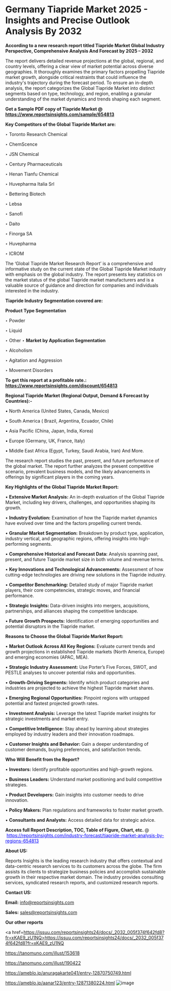 # Germany Tiapride Market 2025 - Insights and Precise Outlook Analysis By 2032

<strong>According to a new research report titled Tiapride Market Global Industry Perspective, Comprehensive Analysis And Forecast by 2025 – 2032</strong>

The report delivers detailed revenue projections at the global, regional, and country levels, offering a clear view of market potential across diverse geographies. It thoroughly examines the primary factors propelling Tiapride market growth, alongside critical restraints that could influence the industry's trajectory during the forecast period. To ensure an in-depth analysis, the report categorizes the Global Tiapride Market into distinct segments based on type, technology, and region, enabling a granular understanding of the market dynamics and trends shaping each segment.

<strong>Get a Sample PDF copy of Tiapride Market </strong><strong>@<a href=https://www.reportsinsights.com/sample/654813 style=color:#0000ff;> https://www.reportsinsights.com/sample/654813</a></strong></font>

<strong>Key Competitors of the Global Tiapride Market are:</strong>

‣ Toronto Research Chemical

‣ ChemScence

‣ JSN Chemical

‣ Century Pharmaceuticals

‣ Henan Tianfu Chemical

‣ Huvepharma Italia Srl

‣ Bettering Biotech

‣ Lebsa

‣ Sanofi

‣ Daito

‣ Finorga SA

‣ Huvepharma

‣ ICROM

The ‘Global Tiapride Market Research Report’ is a comprehensive and informative study on the current state of the Global Tiapride Market industry with emphasis on the global industry. The report presents key statistics on the market status of the global Tiapride market manufacturers and is a valuable source of guidance and direction for companies and individuals interested in the industry.

<strong>Tiapride Industry Segmentation covered are:</strong>

<strong>Product Type Segmentation</strong>

‣ Powder

‣ Liquid

‣ Other
‣ 
<strong>Market by Application Segmentation</strong>

‣ Alcoholism

‣ Agitation and Aggression

‣ Movement Disorders

<strong>To get this report at a profitable rate.: <a href=https://www.reportsinsights.com/discount/654813 style=color:#0000ff;>https://www.reportsinsights.com/discount/654813</a></strong></font>

<strong>Regional Tiapride Market (Regional Output, Demand &amp; Forecast by Countries):-</strong>

• North America (United States, Canada, Mexico)

• South America ( Brazil, Argentina, Ecuador, Chile)

• Asia Pacific (China, Japan, India, Korea)

• Europe (Germany, UK, France, Italy)

• Middle East Africa (Egypt, Turkey, Saudi Arabia, Iran) And More.

The research report studies the past, present, and future performance of the global market. The report further analyzes the present competitive scenario, prevalent business models, and the likely advancements in offerings by significant players in the coming years.

<strong>Key Highlights of the Global Tiapride Market Report:</strong>

• <strong>Extensive Market Analysis:</strong> An in-depth evaluation of the Global Tiapride Market, including key drivers, challenges, and opportunities shaping its growth.

• <strong>Industry Evolution:</strong> Examination of how the Tiapride market dynamics have evolved over time and the factors propelling current trends.

• <strong>Granular Market Segmentation:</strong> Breakdown by product type, application, industry vertical, and geographic regions, offering insights into high-performing segments.

• <strong>Comprehensive Historical and Forecast Data:</strong> Analysis spanning past, present, and future Tiapride market size in both volume and revenue terms.

• <strong>Key Innovations and Technological Advancements:</strong> Assessment of how cutting-edge technologies are driving new solutions in the Tiapride industry.

• <strong>Competitor Benchmarking:</strong> Detailed study of major Tiapride market players, their core competencies, strategic moves, and financial performance.

• <strong>Strategic Insights:</strong> Data-driven insights into mergers, acquisitions, partnerships, and alliances shaping the competitive landscape.

• <strong>Future Growth Prospects:</strong> Identification of emerging opportunities and potential disruptors in the Tiapride market.

<strong>Reasons to Choose the Global Tiapride Market Report:</strong>

• <strong>Market Outlook Across All Key Regions:</strong> Evaluate current trends and growth projections in established Tiapride markets (North America, Europe) and emerging economies (APAC, MEA).

• <strong>Strategic Industry Assessment:</strong> Use Porter’s Five Forces, SWOT, and PESTLE analyses to uncover potential risks and opportunities.

• <strong>Growth-Driving Segments:</strong> Identify which product categories and industries are projected to achieve the highest Tiapride market shares.

• <strong>Emerging Regional Opportunities:</strong> Pinpoint regions with untapped potential and fastest projected growth rates.

• <strong>Investment Analysis:</strong> Leverage the latest Tiapride market insights for strategic investments and market entry.

• <strong>Competitive Intelligence:</strong> Stay ahead by learning about strategies employed by industry leaders and their innovation roadmaps.

• <strong>Customer Insights and Behavior:</strong> Gain a deeper understanding of customer demands, buying preferences, and satisfaction trends.

<strong>Who Will Benefit from the Report?</strong>

• <strong>Investors:</strong> Identify profitable opportunities and high-growth regions.

• <strong>Business Leaders:</strong> Understand market positioning and build competitive strategies.

• <strong>Product Developers:</strong> Gain insights into customer needs to drive innovation.

• <strong>Policy Makers:</strong> Plan regulations and frameworks to foster market growth.

• <strong>Consultants and Analysts:</strong> Access detailed data for strategic advice.
</ul>
<strong>Access full Report Description, TOC, Table of Figure, Chart, etc. </strong>@  <a href=https://reportsinsights.com/industry-forecast/tiapride-market-analysis-by-regions-654813 style=color:#0000ff;>https://reportsinsights.com/industry-forecast/tiapride-market-analysis-by-regions-654813</a></font>

<strong><strong>About US</strong>:</strong>

Reports Insights is the leading research industry that offers contextual and data-centric research services to its customers across the globe. The firm assists its clients to strategize business policies and accomplish sustainable growth in their respective market domain. The industry provides consulting services, syndicated research reports, and customized research reports.

<strong>Contact US:</strong>

<p class=""""><b>Email:</b> <a href=mailto:info@reportsinsights.com>info@reportsinsights.com</a></p>
<p class=""""><b>Sales:</b> <a href=mailto:sales@reportsinsights.com>sales@reportsinsights.com</a></p>

<strong>Our other reports</strong>

<a href=https://issuu.com/reportsinsights24/docs/_2032_005f374f642fd8?fr=xKAE9_zU1NQ>https://issuu.com/reportsinsights24/docs/_2032_005f374f642fd8?fr=xKAE9_zU1NQ</a>

<a href=https://tanomuno.com/illust/153618>https://tanomuno.com/illust/153618</a>

<a href=https://tanomuno.com/illust/190422>https://tanomuno.com/illust/190422</a>

<a href=https://ameblo.jp/anuragakarte041/entry-12870750749.html>https://ameblo.jp/anuragakarte041/entry-12870750749.html</a>

<a href=https://ameblo.jp/aanar123/entry-12871380224.html>https://ameblo.jp/aanar123/entry-12871380224.html</a>
![image](https://github.com/user-attachments/assets/e8fcbc27-e828-404e-87c0-647e2e966d3e)
